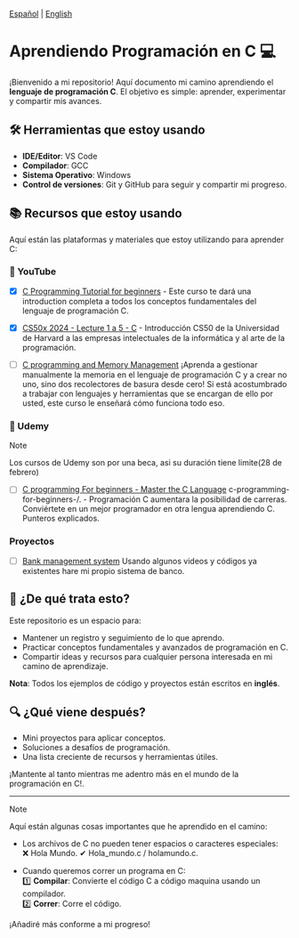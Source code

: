 [Español](README-es.md) | [English](README.md)
# Aprendiendo Programación en C 💻

¡Bienvenido a mi repositorio! Aquí documento mi camino aprendiendo el **lenguaje de programación C**. El objetivo es simple: aprender, experimentar y compartir mis avances.

## 🛠️ Herramientas que estoy usando

- **IDE/Editor**: VS Code
- **Compilador**: GCC
- **Sistema Operativo**: Windows
- **Control de versiones**: Git y GitHub para seguir y compartir mi progreso.

## 📚 Recursos que estoy usando

Aquí están las plataformas y materiales que estoy utilizando para aprender C:

### 🎥 YouTube

- [x] [C Programming Tutorial for beginners](https://www.youtube.com/watch?v=KJgsSFOSQv0&ab_channel=freeCodeCamp.org) - Este curso te dará una introduction completa a todos los conceptos fundamentales del lenguaje de programación C.

- [x] [CS50x 2024 - Lecture 1 a 5 - C](https://www.youtube.com/watch?v=cwtpLIWylAw&t=1233s&ab_channel=CS50) - Introducción CS50 de la Universidad de Harvard a las empresas intelectuales de la informática y al arte de la programación.

- [ ] [C programming and Memory Management](https://youtu.be/rJrd2QMVbGM?si=mdqOehm_f8hkgadX) 
  ¡Aprenda a gestionar manualmente la memoria en el lenguaje de programación C y a crear no uno, sino dos recolectores de basura desde cero! Si está acostumbrado a trabajar con lenguajes y herramientas que se encargan de ello por usted, este curso le enseñará cómo funciona todo eso.

### 📘 Udemy
> [!NOTE]
> Los cursos de Udemy son por una beca, asi su duración tiene limite(28 de febrero)

- [ ] [C programming For beginners - Master the C Language](https://www.udemy.com/course/c-programming-for-beginners-/?couponCode=ST18MT12125AROW) c-programming-for-beginners-/. - Programación C aumentara la posibilidad de carreras. Conviértete en un mejor programador en otra lengua aprendiendo C. Punteros explicados.

### Proyectos

- [ ] [Bank management system](https://www.geeksforgeeks.org/bank-account-system-in-c-using-file-handling/)
  Usando algunos videos y códigos ya existentes hare mi propio sistema de banco.

## 📝 ¿De qué trata esto?

Este repositorio es un espacio para:
- Mantener un registro y seguimiento de lo que aprendo.
- Practicar conceptos fundamentales y avanzados de programación en C.
- Compartir ideas y recursos para cualquier persona interesada en mi camino de aprendizaje.

**Nota**: Todos los ejemplos de código y proyectos están escritos en **inglés**.

## 🔍 ¿Qué viene después?

- Mini proyectos para aplicar conceptos.
- Soluciones a desafíos de programación.
- Una lista creciente de recursos y herramientas útiles.

¡Mantente al tanto mientras me adentro más en el mundo de la programación en C!.

---

> [!NOTE]
> Aquí están algunas cosas importantes que he aprendido en el camino:

- Los archivos de C no pueden tener espacios o caracteres especiales:  
  ❌ Hola Mundo.
  ✔ Hola_mundo.c / holamundo.c.

- Cuando queremos correr un programa en C:</br>
  1️⃣ **Compilar**: Convierte el código C a código maquina usando un compilador.</br> 
  2️⃣ **Correr**: Corre el código.

¡Añadiré más conforme a mi progreso!
